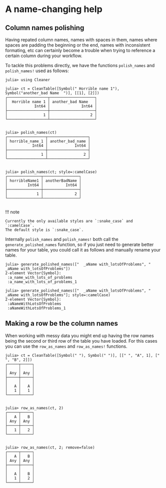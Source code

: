 # A name-changing help

## Column names polishing

Having repated column names, names with spaces in them, names where spaces are padding the beginning or the
end, names with inconsistent formating, etc can certainly become a trouble when trying to reference a certain
column during your workflow.

To tackle this problems directly, we have the functions `polish_names` and `polish_names!` used as follows:

```jldoctest name_polish
julia> using Cleaner

julia> ct = CleanTable([Symbol(" Horrible name 1"), Symbol("another_bad Name  ")], [[1], [2]])
┌──────────────────┬────────────────────┐
│  Horrible name 1 │ another_bad Name   │
│            Int64 │              Int64 │
├──────────────────┼────────────────────┤
│                1 │                  2 │
└──────────────────┴────────────────────┘


julia> polish_names(ct)
┌─────────────────┬──────────────────┐
│ horrible_name_1 │ another_bad_name │
│           Int64 │            Int64 │
├─────────────────┼──────────────────┤
│               1 │                2 │
└─────────────────┴──────────────────┘


julia> polish_names(ct; style=:camelCase)
┌───────────────┬────────────────┐
│ horribleName1 │ anotherBadName │
│         Int64 │          Int64 │
├───────────────┼────────────────┤
│             1 │              2 │
└───────────────┴────────────────┘


```

!!! note

    Currently the only available styles are `:snake_case` and `:camelCase`. 
    The default style is `:snake_case`.

Internally `polish_names` and `polish_names!` both call the `generate_polished_names` function, so if you just need
to generate better names for your table, you could call it as follows and manually rename your table.

```jldoctest name_polish
julia> generate_polished_names(["  _aName with_lotsOfProblems", "  _aName with_lotsOfProblems"])
2-element Vector{Symbol}:
 :a_name_with_lots_of_problems
 :a_name_with_lots_of_problems_1

julia> generate_polished_names(["  _aName with_lotsOfProblems", "  _aName with_lotsOfProblems"]; style=:camelCase)
2-element Vector{Symbol}:
 :aNameWithLotsOfProblems
 :aNameWithLotsOfProblems_1

```

## Making a row be the column names

When working with messy data you might end up having the row names being the second or third row of the table you have
loaded. For this cases you can use the `row_as_names` and `row_as_names!` functions.

```jldoctest promoting_rows; setup = :(using Cleaner)
julia> ct = CleanTable([Symbol(" "), Symbol(" ")], [[" ", "A", 1], [" ", "B", 2]])
┌─────┬─────┐
│     │     │
│ Any │ Any │
├─────┼─────┤
│     │     │
│   A │   A │
│   1 │   1 │
└─────┴─────┘


julia> row_as_names(ct, 2)
┌─────┬─────┐
│   A │   B │
│ Any │ Any │
├─────┼─────┤
│   1 │   2 │
└─────┴─────┘


julia> row_as_names(ct, 2; remove=false)
┌─────┬─────┐
│   A │   B │
│ Any │ Any │
├─────┼─────┤
│     │     │
│   A │   B │
│   1 │   2 │
└─────┴─────┘


```
